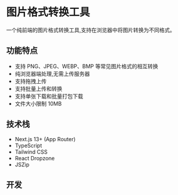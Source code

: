 # 图片格式转换工具

一个纯前端的图片格式转换工具,支持在浏览器中将图片转换为不同格式。

## 功能特点

- 支持 PNG、JPEG、WEBP、BMP 等常见图片格式的相互转换
- 纯浏览器端处理,无需上传服务器
- 支持拖拽上传
- 支持批量上传和转换
- 支持单张下载和批量打包下载
- 文件大小限制 10MB

## 技术栈

- Next.js 13+ (App Router)
- TypeScript
- Tailwind CSS
- React Dropzone
- JSZip

## 开发 